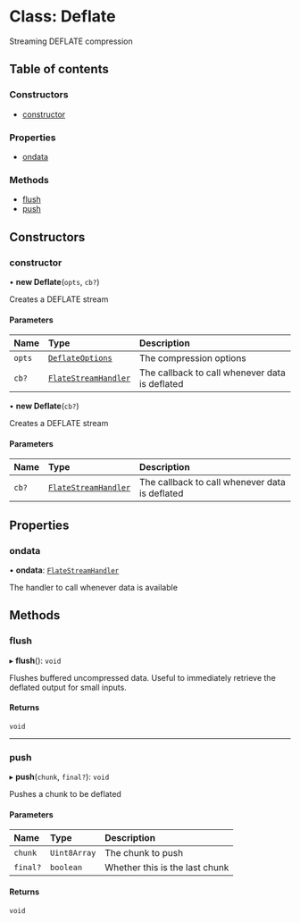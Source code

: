 # Class: Deflate

Streaming DEFLATE compression

## Table of contents

### Constructors

- [constructor](Deflate.md#constructor)

### Properties

- [ondata](Deflate.md#ondata)

### Methods

- [flush](Deflate.md#flush)
- [push](Deflate.md#push)

## Constructors

### constructor

• **new Deflate**(`opts`, `cb?`)

Creates a DEFLATE stream

#### Parameters

| Name | Type | Description |
| :------ | :------ | :------ |
| `opts` | [`DeflateOptions`](../interfaces/DeflateOptions.md) | The compression options |
| `cb?` | [`FlateStreamHandler`](../README.md#flatestreamhandler) | The callback to call whenever data is deflated |

• **new Deflate**(`cb?`)

Creates a DEFLATE stream

#### Parameters

| Name | Type | Description |
| :------ | :------ | :------ |
| `cb?` | [`FlateStreamHandler`](../README.md#flatestreamhandler) | The callback to call whenever data is deflated |

## Properties

### ondata

• **ondata**: [`FlateStreamHandler`](../README.md#flatestreamhandler)

The handler to call whenever data is available

## Methods

### flush

▸ **flush**(): `void`

Flushes buffered uncompressed data. Useful to immediately retrieve the
deflated output for small inputs.

#### Returns

`void`

___

### push

▸ **push**(`chunk`, `final?`): `void`

Pushes a chunk to be deflated

#### Parameters

| Name | Type | Description |
| :------ | :------ | :------ |
| `chunk` | `Uint8Array` | The chunk to push |
| `final?` | `boolean` | Whether this is the last chunk |

#### Returns

`void`

